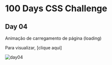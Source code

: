 # 100 Days CSS Challenge
## Day 04
Animação de carregamento de página (loading)

Para visualizar, [clique aqui]

![day04](https://user-images.githubusercontent.com/93830634/192372975-5e3880a0-de3d-4f56-af99-62508d4b1912.png)

